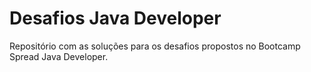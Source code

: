 # Desafios Java Developer

Repositório com as soluções para os desafios propostos no Bootcamp Spread Java Developer.